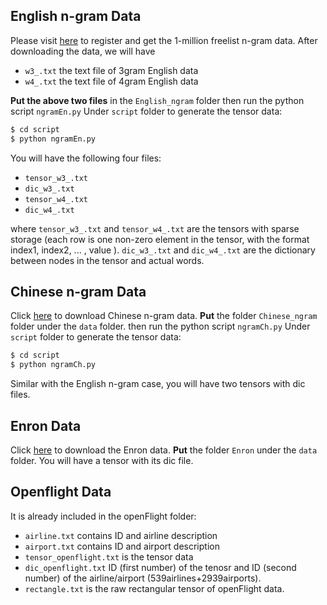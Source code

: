 ## English n-gram Data
Please visit [here](http://www.ngrams.info) to
register and get the 1-million freelist n-gram data. After downloading the data, we will have
* `w3_.txt` the text file of 3gram English data
* `w4_.txt` the text file of 4gram English data

**Put the above two files** in the `English_ngram` folder then run the python script `ngramEn.py` Under `script` folder to generate the tensor data:
```bash
$ cd script
$ python ngramEn.py
```
You will have the following four files:
* `tensor_w3_.txt`
* `dic_w3_.txt`
* `tensor_w4_.txt`
* `dic_w4_.txt`

where `tensor_w3_.txt` and `tensor_w4_.txt` are the tensors with sparse storage (each row is one non-zero element in the tensor, with the format index1, index2, ... , value ). `dic_w3_.txt` and `dic_w4_.txt` are the dictionary between nodes in the tensor and actual words.

## Chinese n-gram Data
Click [here](https://www.cs.purdue.edu/homes/wu577/data/Chinese_ngram.zip)
to download Chinese n-gram data. **Put** the folder `Chinese_ngram` folder under the `data` folder. then run the python script `ngramCh.py` Under `script` folder to generate the tensor data:
```bash
$ cd script
$ python ngramCh.py
```
Similar with the English n-gram case, you will have two tensors with dic files.


## Enron Data
Click [here](https://www.cs.purdue.edu/homes/wu577/data/Enron.zip)
to download the Enron data. **Put** the folder `Enron` under the `data` folder. You will have a tensor with its dic file.


## Openflight Data
It is already included in the openFlight folder:
* `airline.txt` contains ID and airline description
* `airport.txt` contains ID and airport description
* `tensor_openflight.txt`   is the tensor data
* `dic_openflight.txt`  ID (first number) of the tenosr and ID (second number) of the airline/airport (539airlines+2939airports).
* `rectangle.txt`  is the raw rectangular tensor of openFlight data.


